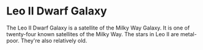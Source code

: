 # Leo II Dwarf Galaxy

The Leo II Dwarf Galaxy is a satellite of the Milky Way Galaxy. It is one of
twenty-four known satellites of the Milky Way. The stars in Leo II are
metal-poor. They're also relatively old.
